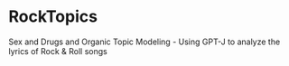 # RockTopics
Sex and Drugs and Organic Topic Modeling - Using GPT-J to analyze the lyrics of Rock &amp; Roll songs
